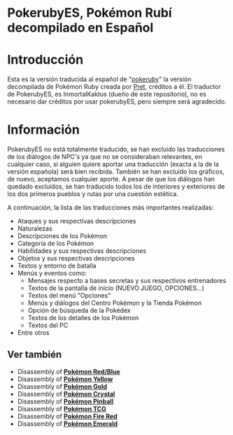 # PokerubyES, Pokémon Rubí decompilado en Español

# Introducción

Esta es la versión traducida al español de "[pokeruby](https://github.com/pret/pokeruby)" la versión decompilada de Pokémon Ruby creada por [Pret](https://github.com/pret/), créditos a él. El traductor de PokerubyES, es InmortalKaktus (dueño de este repositorio), no es necesario dar créditos por usar pokerubyES, pero siempre será agradecido.

# Información

PokerubyES no está totalmente traducido, se han excluido las traducciones de los diálogos de NPC's ya que no se consideraban relevantes, en cualquier caso, si alguien quiere aportar una traducción (exacta a la de la versión española) será bien recibida. También se han excluído los gráficos, de nuevo, aceptamos cualquier aporte. A pesar de que los diálogos han quedado excluídos, se han traducido todos los de interiores y exteriores de los dos primeros pueblos y rutas por una cuestión estética.

A continuación, la lista de las traducciones más importantes realizadas:
- Ataques y sus respectivas descripciones
- Naturalezas
- Descripciones de los Pokémon
- Categoría de los Pokémon
- Habilidades y sus respectivas descripciones
- Objetos y sus respectivas descripciones
- Textos y entorno de batalla
- Menús y eventos como:
  - Mensajes respecto a bases secretas y sus respectivos entrenadores
  - Textos de la pantalla de inicio (NUEVO JUEGO, OPCIONES...)
  - Textos del menú "Opciones"
  - Menús y diálogos del Centro Pokémon y la Tienda Pokémon
  - Opción de búsqueda de la Pokédex
  - Textos de los detalles de los Pokémon
  - Textos del PC
- Entre otros

## Ver también

* Disassembly of [**Pokémon Red/Blue**][pokered]
* Disassembly of [**Pokémon Yellow**][pokeyellow]
* Disassembly of [**Pokémon Gold**][pokegold]
* Disassembly of [**Pokémon Crystal**][pokecrystal]
* Disassembly of [**Pokémon Pinball**][pokepinball]
* Disassembly of [**Pokémon TCG**][poketcg]
* Disassembly of [**Pokémon Fire Red**][pokefirered]
* Disassembly of [**Pokémon Emerald**][pokeemerald]

[pokered]: https://github.com/pret/pokered
[pokeyellow]: https://github.com/pret/pokeyellow
[pokegold]: https://github.com/pret/pokegold
[pokecrystal]: https://github.com/pret/pokecrystal
[pokepinball]: https://github.com/pret/pokepinball
[poketcg]: https://github.com/pret/poketcg
[pokefirered]: https://github.com/pret/pokefirered
[pokeemerald]: https://github.com/pret/pokeemerald
